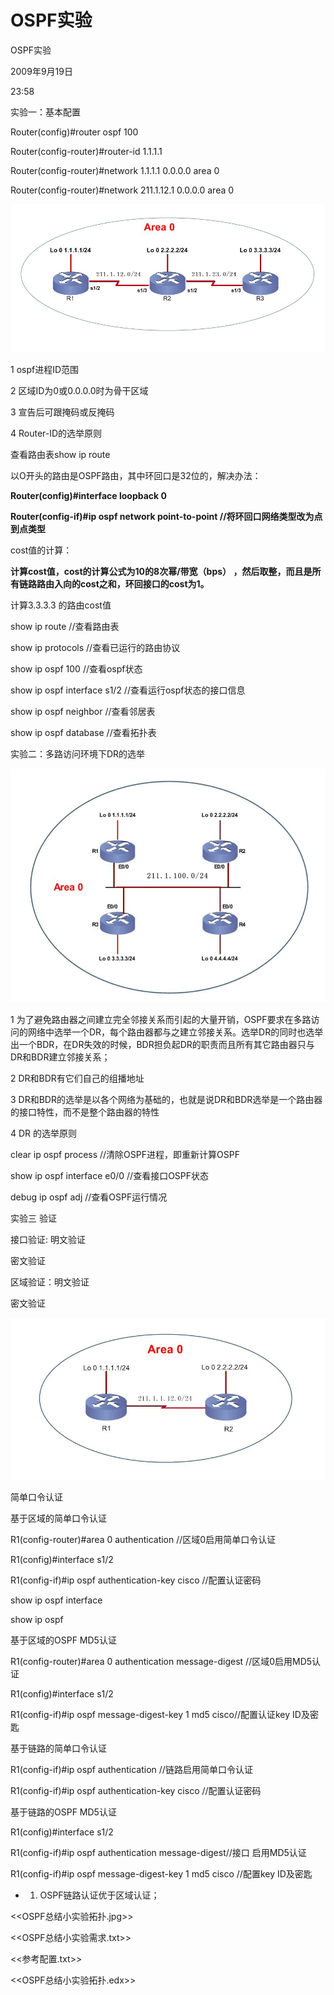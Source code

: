 # OSPF实验

OSPF实验

2009年9月19日

23:58

实验一：基本配置

Router(config)#router ospf 100

Router(config-router)#router-id 1.1.1.1

Router(config-router)#network 1.1.1.1 0.0.0.0 area 0

Router(config-router)#network 211.1.12.1 0.0.0.0 area 0

![OSPF%E5%AE%9E%E9%AA%8C%20d2bcee8f74c74ffab018a6d7f5832b5f/image1.jpg](OSPF实验/image1.jpg)

1 ospf进程ID范围

2 区域ID为0或0.0.0.0时为骨干区域

3 宣告后可跟掩码或反掩码

4 Router-ID的选举原则

查看路由表show ip route

以O开头的路由是OSPF路由，其中环回口是32位的，解决办法：

**Router(config)#interface loopback 0**

**Router(config-if)#ip ospf network point-to-point //将环回口网络类型改为点到点类型**

cost值的计算：

**计算cost值，cost的计算公式为10的8次幂/带宽（bps） ，然后取整，而且是所有链路路由入向的cost之和，环回接口的cost为1。**

计算3.3.3.3 的路由cost值

show ip route //查看路由表

show ip protocols //查看已运行的路由协议

show ip ospf 100 //查看ospf状态

show ip ospf interface s1/2 //查看运行ospf状态的接口信息

show ip ospf neighbor //查看邻居表

show ip ospf database //查看拓扑表

实验二：多路访问环境下DR的选举

![OSPF%E5%AE%9E%E9%AA%8C%20d2bcee8f74c74ffab018a6d7f5832b5f/image2.jpg](OSPF实验/image2.jpg)

1 为了避免路由器之间建立完全邻接关系而引起的大量开销，OSPF要求在多路访问的网络中选举一个DR，每个路由器都与之建立邻接关系。选举DR的同时也选举出一个BDR，在DR失效的时候，BDR担负起DR的职责而且所有其它路由器只与DR和BDR建立邻接关系；

2 DR和BDR有它们自己的组播地址

3 DR和BDR的选举是以各个网络为基础的，也就是说DR和BDR选举是一个路由器的接口特性，而不是整个路由器的特性

4 DR 的选举原则

clear ip ospf process //清除OSPF进程，即重新计算OSPF

show ip ospf interface e0/0 //查看接口OSPF状态

debug ip ospf adj //查看OSPF运行情况

实验三 验证

接口验证: 明文验证

密文验证

区域验证：明文验证

密文验证

![OSPF%E5%AE%9E%E9%AA%8C%20d2bcee8f74c74ffab018a6d7f5832b5f/image3.jpg](OSPF实验/image3.jpg)

简单口令认证

基于区域的简单口令认证

R1(config-router)#area 0 authentication //区域0启用简单口令认证

R1(config)#interface s1/2

R1(config-if)#ip ospf authentication-key cisco //配置认证密码

show ip ospf interface

show ip ospf

基于区域的OSPF MD5认证

R1(config-router)#area 0 authentication message-digest //区域0启用MD5认证

R1(config)#interface s1/2

R1(config-if)#ip ospf message-digest-key 1 md5 cisco//配置认证key ID及密匙

基于链路的简单口令认证

R1(config-if)#ip ospf authentication //链路启用简单口令认证

R1(config-if)#ip ospf authentication-key cisco //配置认证密码

基于链路的OSPF MD5认证

R1(config)#interface s1/2

R1(config-if)#ip ospf authentication message-digest//接口 启用MD5认证

R1(config-if)#ip ospf message-digest-key 1 md5 cisco //配置key ID及密匙

- 1. OSPF链路认证优于区域认证；

<<OSPF总结小实验拓扑.jpg>>

<<OSPF总结小实验需求.txt>>

<<参考配置.txt>>

<<OSPF总结小实验拓扑.edx>>